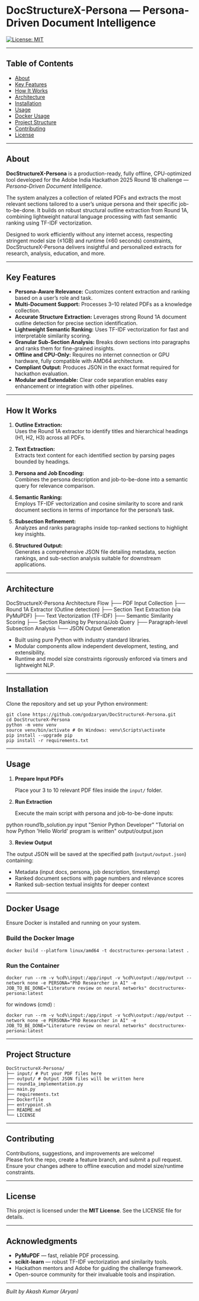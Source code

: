 # DocStructureX-Persona — Persona-Driven Document Intelligence

[![License: MIT](https://img.shields.io/badge/License-MIT-yellow.svg)](https://opensource.org/licenses/MIT)

---

## Table of Contents

- [About](#about)  
- [Key Features](#key-features)  
- [How It Works](#how-it-works)  
- [Architecture](#architecture)  
- [Installation](#installation)  
- [Usage](#usage)  
- [Docker Usage](#docker-usage)  
- [Project Structure](#project-structure)  
- [Contributing](#contributing)  
- [License](#license)  

---

## About

**DocStructureX-Persona** is a production-ready, fully offline, CPU-optimized tool developed for the Adobe India Hackathon 2025 Round 1B challenge — *Persona-Driven Document Intelligence*.

The system analyzes a collection of related PDFs and extracts the most relevant sections tailored to a user’s unique persona and their specific job-to-be-done. It builds on robust structural outline extraction from Round 1A, combining lightweight natural language processing with fast semantic ranking using TF-IDF vectorization.

Designed to work efficiently without any internet access, respecting stringent model size (≤1GB) and runtime (≤60 seconds) constraints, DocStructureX-Persona delivers insightful and personalized extracts for research, analysis, education, and more.

---

## Key Features

- **Persona-Aware Relevance:** Customizes content extraction and ranking based on a user’s role and task.
- **Multi-Document Support:** Processes 3–10 related PDFs as a knowledge collection.
- **Accurate Structure Extraction:** Leverages strong Round 1A document outline detection for precise section identification.
- **Lightweight Semantic Ranking:** Uses TF-IDF vectorization for fast and interpretable similarity scoring.
- **Granular Sub-Section Analysis:** Breaks down sections into paragraphs and ranks them for fine-grained insights.
- **Offline and CPU-Only:** Requires no internet connection or GPU hardware, fully compatible with AMD64 architecture.
- **Compliant Output:** Produces JSON in the exact format required for hackathon evaluation.
- **Modular and Extendable:** Clear code separation enables easy enhancement or integration with other pipelines.

---

## How It Works

1. **Outline Extraction:**  
   Uses the Round 1A extractor to identify titles and hierarchical headings (H1, H2, H3) across all PDFs.

2. **Text Extraction:**  
   Extracts text content for each identified section by parsing pages bounded by headings.

3. **Persona and Job Encoding:**  
   Combines the persona description and job-to-be-done into a semantic query for relevance comparison.

4. **Semantic Ranking:**  
   Employs TF-IDF vectorization and cosine similarity to score and rank document sections in terms of importance for the persona’s task.

5. **Subsection Refinement:**  
   Analyzes and ranks paragraphs inside top-ranked sections to highlight key insights.

6. **Structured Output:**  
   Generates a comprehensive JSON file detailing metadata, section rankings, and sub-section analysis suitable for downstream applications.

---

## Architecture

DocStructureX-Persona Architecture Flow
├── PDF Input Collection
├── Round 1A Extractor (Outline detection)
├── Section Text Extraction (via PyMuPDF)
├── Text Vectorization (TF-IDF)
├── Semantic Similarity Scoring
├── Section Ranking by Persona/Job Query
├── Paragraph-level Subsection Analysis
└── JSON Output Generation



- Built using pure Python with industry standard libraries.
- Modular components allow independent development, testing, and extensibility.
- Runtime and model size constraints rigorously enforced via timers and lightweight NLP.

---

## Installation

Clone the repository and set up your Python environment:
```
git clone https://github.com/godzaryan/DocStructureX-Persona.git
cd DocStructureX-Persona
python -m venv venv
source venv/bin/activate # On Windows: venv\Scripts\activate
pip install --upgrade pip
pip install -r requirements.txt
```


---

## Usage

1. **Prepare Input PDFs**

   Place your 3 to 10 relevant PDF files inside the `input/` folder.

2. **Run Extraction**

   Execute the main script with persona and job-to-be-done inputs:

python round1b_solution.py input "Senior Python Developer" "Tutorial on how Python 'Hello World' program is written" output/output.json



3. **Review Output**

The output JSON will be saved at the specified path (`output/output.json`) containing:

- Metadata (input docs, persona, job description, timestamp)
- Ranked document sections with page numbers and relevance scores
- Ranked sub-section textual insights for deeper context

---

## Docker Usage

Ensure Docker is installed and running on your system.

### Build the Docker Image
```
docker build --platform linux/amd64 -t docstructurex-persona:latest .
```


### Run the Container
```
docker run --rm -v %cd%\input:/app/input -v %cd%\output:/app/output --network none -e PERSONA="PhD Researcher in AI" -e JOB_TO_BE_DONE="Literature review on neural networks" docstructurex-persona:latest
```

for windows (cmd) :
```
docker run --rm -v %cd%\input:/app/input -v %cd%\output:/app/output --network none -e PERSONA="PhD Researcher in AI" -e JOB_TO_BE_DONE="Literature review on neural networks" docstructurex-persona:latest
```


---

## Project Structure
```
DocStructureX-Persona/
├── input/ # Put your PDF files here
├── output/ # Output JSON files will be written here
├── round1a_implementation.py
├── main.py
├── requirements.txt
├── Dockerfile
├── entrypoint.sh
├── README.md
└── LICENSE
```


---

## Contributing

Contributions, suggestions, and improvements are welcome!  
Please fork the repo, create a feature branch, and submit a pull request.  
Ensure your changes adhere to offline execution and model size/runtime constraints.

---

## License

This project is licensed under the **MIT License**. See the LICENSE file for details.

---

## Acknowledgments

- **PyMuPDF** — fast, reliable PDF processing.  
- **scikit-learn** — robust TF-IDF vectorization and similarity tools.  
- Hackathon mentors and Adobe for guiding the challenge framework.  
- Open-source community for their invaluable tools and inspiration.

---

*Built by Akash Kumar (Aryan)*
